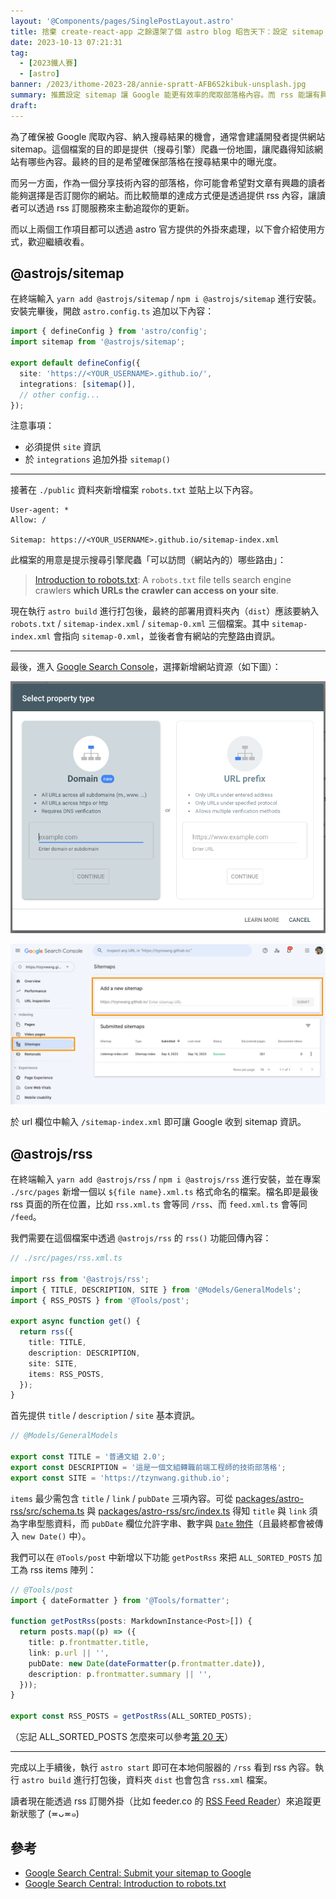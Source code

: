 ```yaml
---
layout: '@Components/pages/SinglePostLayout.astro'
title: 捨棄 create-react-app 之餘還架了個 astro blog 昭告天下：設定 sitemap 與 rss
date: 2023-10-13 07:21:31
tag:
  - [2023鐵人賽]
  - [astro]
banner: /2023/ithome-2023-28/annie-spratt-AFB6S2kibuk-unsplash.jpg
summary: 推薦設定 sitemap 讓 Google 能更有效率的爬取部落格內容。而 rss 能讓有興趣的讀者可以選擇主動訂閱網站更新。
draft:
---
```


為了確保被 Google 爬取內容、納入搜尋結果的機會，通常會建議開發者提供網站 sitemap。這個檔案的目的即是提供（搜尋引擎）爬蟲一份地圖，讓爬蟲得知該網站有哪些內容。最終的目的是希望確保部落格在搜尋結果中的曝光度。

而另一方面，作為一個分享技術內容的部落格，你可能會希望對文章有興趣的讀者能夠選擇是否訂閱你的網站。而比較簡單的達成方式便是透過提供 rss 內容，讓讀者可以透過 rss 訂閱服務來主動追蹤你的更新。

而以上兩個工作項目都可以透過 astro 官方提供的外掛來處理，以下會介紹使用方式，歡迎繼續收看。

## @astrojs/sitemap

在終端輸入 `yarn add @astrojs/sitemap` / `npm i @astrojs/sitemap` 進行安裝。安裝完畢後，開啟 `astro.config.ts` 追加以下內容：

```ts
import { defineConfig } from 'astro/config';
import sitemap from '@astrojs/sitemap';

export default defineConfig({
  site: 'https://<YOUR_USERNAME>.github.io/',
  integrations: [sitemap()],
  // other config...
});
```

注意事項：

- 必須提供 `site` 資訊
- 於 `integrations` 追加外掛 `sitemap()`

---

接著在 `./public` 資料夾新增檔案 `robots.txt` 並貼上以下內容。

```
User-agent: *
Allow: /

Sitemap: https://<YOUR_USERNAME>.github.io/sitemap-index.xml
```

此檔案的用意是提示搜尋引擎爬蟲「可以訪問（網站內的）哪些路由」：

> [Introduction to robots.txt](https://developers.google.com/search/docs/crawling-indexing/robots/intro): A `robots.txt` file tells search engine crawlers **which URLs the crawler can access on your site**.

現在執行 `astro build` 進行打包後，最終的部署用資料夾內（`dist`）應該要納入 `robots.txt` / `sitemap-index.xml` / `sitemap-0.xml` 三個檔案。其中 `sitemap-index.xml` 會指向 `sitemap-0.xml`，並後者會有網站的完整路由資訊。

---

最後，進入 [Google Search Console](https://search.google.com/search-console/about)，選擇新增網站資源（如下圖）：

![Add new property to Google Search Console](/2023/ithome-2023-28/add-new-property-google-search-console.png)

![Add sitemaps](/2023/ithome-2023-28/add-sitemaps.png)

於 url 欄位中輸入 `/sitemap-index.xml` 即可讓 Google 收到 sitemap 資訊。

## @astrojs/rss

在終端輸入 `yarn add @astrojs/rss` / `npm i @astrojs/rss` 進行安裝，並在專案 `./src/pages` 新增一個以 `${file name}.xml.ts` 格式命名的檔案。檔名即是最後 rss 頁面的所在位置，比如 `rss.xml.ts` 會等同 `/rss`、而 `feed.xml.ts` 會等同 `/feed`。

我們需要在這個檔案中透過 `@astrojs/rss` 的 `rss()` 功能回傳內容：

```ts
// ./src/pages/rss.xml.ts

import rss from '@astrojs/rss';
import { TITLE, DESCRIPTION, SITE } from '@Models/GeneralModels';
import { RSS_POSTS } from '@Tools/post';

export async function get() {
  return rss({
    title: TITLE,
    description: DESCRIPTION,
    site: SITE,
    items: RSS_POSTS,
  });
}
```

首先提供 `title` / `description` / `site` 基本資訊。

```ts
// @Models/GeneralModels

export const TITLE = '普通文組 2.0';
export const DESCRIPTION = '這是一個文組轉職前端工程師的技術部落格';
export const SITE = 'https://tzynwang.github.io';
```

`items` 最少需包含 `title` / `link` / `pubDate` 三項內容。可從 [packages/astro-rss/src/schema.ts](https://github.com/withastro/astro/blob/fca6892f8d6a30ceb1e04213be2414dd4cb4d389/packages/astro-rss/src/schema.ts) 與 [packages/astro-rss/src/index.ts](https://github.com/withastro/astro/blob/fca6892f8d6a30ceb1e04213be2414dd4cb4d389/packages/astro-rss/src/index.ts) 得知 `title` 與 `link` 須為字串型態資料，而 `pubDate` 欄位允許字串、數字與 [`Date` 物件](https://zod.dev/?id=dates)（且最終都會被傳入 `new Date()` 中）。

我們可以在 `@Tools/post` 中新增以下功能 `getPostRss` 來把 `ALL_SORTED_POSTS` 加工為 rss items 陣列：

```ts
// @Tools/post
import { dateFormatter } from '@Tools/formatter';

function getPostRss(posts: MarkdownInstance<Post>[]) {
  return posts.map((p) => ({
    title: p.frontmatter.title,
    link: p.url || '',
    pubDate: new Date(dateFormatter(p.frontmatter.date)),
    description: p.frontmatter.summary || '',
  }));
}

export const RSS_POSTS = getPostRss(ALL_SORTED_POSTS);
```

（忘記 ALL_SORTED_POSTS 怎麼來可以參考[第 20 天](/2023/ithome-2023-20)）

---

完成以上手續後，執行 `astro start` 即可在本地伺服器的 `/rss` 看到 rss 內容。執行 `astro build` 進行打包後，資料夾 `dist` 也會包含 `rss.xml` 檔案。

讀者現在能透過 rss 訂閱外掛（比如 feeder.co 的 [RSS Feed Reader](https://chrome.google.com/webstore/detail/rss-feed-reader/pnjaodmkngahhkoihejjehlcdlnohgmp)）來追蹤更新狀態了 (≖ᴗ≖๑)

## 參考

- [Google Search Central: Submit your sitemap to Google](https://developers.google.com/search/docs/crawling-indexing/sitemaps/build-sitemap#addsitemap)
- [Google Search Central: Introduction to robots.txt](https://developers.google.com/search/docs/crawling-indexing/robots/intro)
